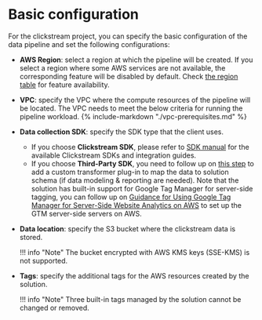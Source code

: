 # Basic configuration

For the clickstream project, you can specify the basic configuration of the data pipeline and set the following configurations:

* **AWS Region**: select a region at which the pipeline will be created. If you select a region where some AWS services are not available, the corresponding feature will be disabled by default. Check [the region table][region-table] for feature availability.
* **VPC**: specify the VPC where the compute resources of the pipeline will be located. The VPC needs to meet the below criteria for running the pipeline workload.
    {%
      include-markdown "./vpc-prerequisites.md"
    %}
* **Data collection SDK**: specify the SDK type that the client uses.

    - If you choose **Clickstream SDK**, please refer to [SDK manual][clickstream-sdks] for the available Clickstream SDKs and integration guides.
    - If you choose **Third-Party SDK**, you need to follow up on [this step][custom-plugin] to add a custom transformer plug-in to map the data to solution schema (if data modeling & reporting are needed). Note that the solution has built-in support for Google Tag Manager for server-side tagging, you can follow up on [Guidance for Using Google Tag Manager for Server-Side Website Analytics on AWS][gtm-guidance] to set up the GTM server-side servers on AWS.

* **Data location**: specify the S3 bucket where the clickstream data is stored.
    
    !!! info "Note"
        The bucket encrypted with AWS KMS keys (SSE-KMS) is not supported.

* **Tags**: specify the additional tags for the AWS resources created by the solution.

    !!! info "Note"
        Three built-in tags managed by the solution cannot be changed or removed.

[region-table]: ../plan-deployment/regions.md
[clickstream-sdks]: ../sdk-manual/index.md
[gtm-guidance]: https://aws.amazon.com/solutions/guidance/using-google-tag-manager-for-server-side-website-analytics-on-aws/
[custom-plugin]: ./data-processing/configure-plugin.md#custom-plugins
